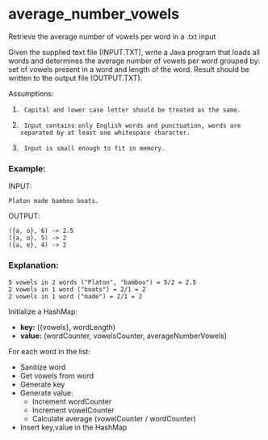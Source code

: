 # average_number_vowels
Retrieve the average number of vowels per word in a .txt input

Given the supplied text file (INPUT.TXT), write a Java program that loads all words and determines the average number of vowels per word grouped by:
set of vowels present in a word and length of the word. Result should be written to the output file (OUTPUT.TXT).

Assumptions:
1.      Capital and lower case letter should be treated as the same.
2.      Input contains only English words and punctuation, words are separated by at least one whitespace character.
3.      Input is small enough to fit in memory.

### Example:

INPUT:
```
Platon made bamboo boats.
```

OUTPUT:
```
({a, o}, 6) -> 2.5
({a, o}, 5) -> 2
({a, e}, 4) -> 2
```

### Explanation:
```
5 vowels in 2 words ("Platon", "bamboo") = 5/2 = 2.5
2 vowels in 1 word ("boats") = 2/1 = 2
2 vowels in 1 word ("made") = 2/1 = 2
```

Initialize a HashMap:
 - **key:** ({vowels}, wordLength) 
 - **value:** (wordCounter, vowelsCounter, averageNumberVowels)

For each word in the list:
 - Sanitize word
 - Get vowels from word
 - Generate key
 - Generate value:
   - Increment wordCounter
   - Increment vowelCounter
   - Calculate average (vowelCounter / wordCounter)
 - Insert key,value in the HashMap


